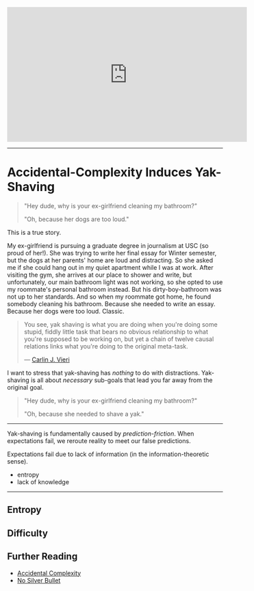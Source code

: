 <iframe width="560" height="315" src="https://www.youtube.com/embed/AbSehcT19u0" frameborder="0" allow="accelerometer; autoplay; encrypted-media; gyroscope; picture-in-picture" allowfullscreen></iframe>


---

# Accidental-Complexity Induces Yak-Shaving

> "Hey dude, why is your ex-girlfriend cleaning my bathroom?"
>
> "Oh, because her dogs are too loud."

This is a true story.

My ex-girlfriend is pursuing a graduate degree in journalism at USC (so proud of her!). She was trying to write her final essay for Winter semester, but the dogs at her parents' home are loud and distracting. So she asked me if she could hang out in my quiet apartment while I was at work. After visiting the gym, she arrives at our place to shower and write, but unfortunately, our main bathroom light was not working, so she opted to use my roommate's personal bathroom instead. But his dirty-boy-bathroom was not up to her standards. And so when my roommate got home, he found somebody cleaning his bathroom. Because she needed to write an essay. Because her dogs were too loud. Classic.

> You see, yak shaving is what you are doing when you're doing some stupid, fiddly little task that bears no obvious relationship to what you're supposed to be working on, but yet a chain of twelve causal relations links what you're doing to the original meta-task.
>
> — [Carlin J. Vieri](https://projects.csail.mit.edu/gsb/old-archive/gsb-archive/gsb2000-02-11.html)

I want to stress that yak-shaving has _nothing_ to do with distractions. Yak-shaving is all about _necessary_ sub-goals that lead you far away from the original goal.

> "Hey dude, why is your ex-girlfriend cleaning my bathroom?"
>
> "Oh, because she needed to shave a yak."


---

Yak-shaving is fundamentally caused by _prediction-friction_. When expectations fail, we reroute reality to meet our false predictions.

Expectations fail due to lack of information (in the information-theoretic sense).

- entropy
- lack of knowledge


---

## Entropy

## Difficulty


<!--

bad design _induces_ yak-shaving

- "incidental difficulty"

- accidental complexity due to difficulty
  - time wasted due to duration of activity
  - time wasted due to retries
  - time wasted due to damage-control
  
accidental-complexity also occurs due to _coupling_. screws are _dependent_ on screwdrivers, so anything with screws is dependent upon an available screwdriver. two ways to fix possibly address this are (1) use hand/coin screws or (2) build a screwdriver into the object so that they're always local. but both of these can increase cost, and we all know jobs themselves are just yak-shaving for obtaining money for the dreams we don't have enough time to pursue.
  
identifying accidental complexity is difficult because it _feels_ like a natural part of the process, and people are resistant to changing habits

examples of accidental complexity
  
-->


## Further Reading

- [Accidental Complexity](https://wiki.c2.com/?AccidentalComplexity)
- [No Silver Bullet](http://worrydream.com/refs/Brooks-NoSilverBullet.pdf)
